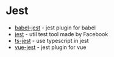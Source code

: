 # Jest

- [babel-jest](https://github.com/babel/babel-jest) - jest plugin for babel
- [jest](https://github.com/facebook/jest) - util test tool made by Facebook
- [ts-jest](https://www.npmjs.com/package/ts-jest) - use typescript in jest
- [vue-jest](https://github.com/vuejs/vue-jest) - jest plugin for vue
